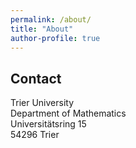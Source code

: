 ```yaml
---
permalink: /about/
title: "About"
author-profile: true
---
```


## Contact

Trier University  
Department of Mathematics  
Universitätsring 15  
54296 Trier  

<link rel="stylesheet" href="https://cdnjs.cloudflare.com/ajax/libs/font-awesome/6.0.0/css/all.min.css">
<a href="https://github.com/simstevens">
    <i class="fa-brands fa-github" style="color: #000000;"></i>
</a>
<a href="stevens@uni-trier.de">
    <i class="fa-solid fa-envelope" style="color: #000000;"></i>
</a>
<a href="https://www.linkedin.com/in/simon-stevens-ba2430183/">
    <i class="fa-brands fa-linkedin" style="color: #000000;"></i>
</a>

